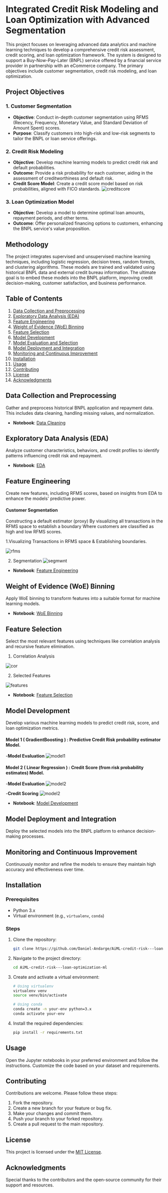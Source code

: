 # Integrated Credit Risk Modeling and Loan Optimization with Advanced Segmentation
This project focuses on leveraging advanced data analytics and machine learning techniques to develop a comprehensive credit risk assessment, credit scoring, and loan optimization framework. The system is designed to support a Buy-Now-Pay-Later (BNPL) service offered by a financial service provider in partnership with an eCommerce company. The primary objectives include customer segmentation, credit risk modeling, and loan optimization.

## Project Objectives

### 1. Customer Segmentation
- **Objective**: Conduct in-depth customer segmentation using RFMS (Recency, Frequency, Monetary Value, and Standard Deviation of Amount Spent) scores.
- **Purpose**: Classify customers into high-risk and low-risk segments to tailor the BNPL or loan service offerings.

### 2. Credit Risk Modeling
- **Objective**: Develop machine learning models to predict credit risk and default probabilities.
- **Outcome**: Provide a risk probability for each customer, aiding in the assessment of creditworthiness and default risk.
- **Credit Score Model**: Create a credit score model based on risk probabilities, aligned with FICO standards.
  ![creditscore](https://github.com/Daniel-Andarge/AiML-credit-risk---loan-optimization-ml/blob/main/assets/FICO_Score.png)

### 3. Loan Optimization Model
- **Objective**: Develop a model to determine optimal loan amounts, repayment periods, and other terms.
- **Outcome**: Offer personalized financing options to customers, enhancing the BNPL service's value proposition.

## Methodology

The project integrates supervised and unsupervised machine learning techniques, including logistic regression, decision trees, random forests, and clustering algorithms. These models are trained and validated using historical BNPL data and external credit bureau information. The ultimate goal is to embed these models into the BNPL platform, improving credit decision-making, customer satisfaction, and business performance.

## Table of Contents

1. [Data Collection and Preprocessing](#data-collection-and-preprocessing)
2. [Exploratory Data Analysis (EDA)](#exploratory-data-analysis-eda)
3. [Feature Engineering](#feature-engineering)
4. [Weight of Evidence (WoE) Binning](#weight-of-evidence-woe-binning)
5. [Feature Selection](#feature-selection)
6. [Model Development](#model-development)
7. [Model Evaluation and Selection](#model-evaluation-and-selection)
8. [Model Deployment and Integration](#model-deployment-and-integration)
9. [Monitoring and Continuous Improvement](#monitoring-and-continuous-improvement)
10. [Installation](#installation)
11. [Usage](#usage)
12. [Contributing](#contributing)
13. [License](#license)
14. [Acknowledgments](#acknowledgments)

## Data Collection and Preprocessing

Gather and preprocess historical BNPL application and repayment data. This includes data cleaning, handling missing values, and normalization.

- **Notebook**: [Data Cleaning](https://github.com/Daniel-Andarge/AiML-credit-risk---loan-optimization-ml/blob/main/notebooks/data_cleaning.ipynb)

## Exploratory Data Analysis (EDA)

Analyze customer characteristics, behaviors, and credit profiles to identify patterns influencing credit risk and repayment.

- **Notebook**: [EDA](https://github.com/Daniel-Andarge/AiML-credit-risk---loan-optimization-ml/blob/main/notebooks/eda.ipynb)

## Feature Engineering

Create new features, including RFMS scores, based on insights from EDA to enhance the models' predictive power.

#### Customer Segmentation
Constructing a default estimator (proxy) By visualizing all transactions in the RFMS space to establish a boundary Where customers are classified as high and low RFMS scores.

1.Visualizing Transactions in RFMS space & Establishing boundaries.

![rfms](https://github.com/Daniel-Andarge/AiML-credit-risk---loan-optimization-ml/blob/main/assets/rfms_space.png)

2. Segmentation 
![segmwnt](https://github.com/Daniel-Andarge/AiML-credit-risk---loan-optimization-ml/blob/main/assets/classfication.png)

- **Notebook**: [Feature Engineering](https://github.com/Daniel-Andarge/AiML-credit-risk---loan-optimization-ml/blob/main/notebooks/feature_engineering.ipynb)

## Weight of Evidence (WoE) Binning

Apply WoE binning to transform features into a suitable format for machine learning models.

- **Notebook**: [WoE Binning](https://github.com/Daniel-Andarge/AiML-credit-risk---loan-optimization-ml/blob/main/notebooks/feature_engineering.ipynb)

## Feature Selection

Select the most relevant features using techniques like correlation analysis and recursive feature elimination.

1. Correlation Analysis 

![cor](https://github.com/Daniel-Andarge/AiML-credit-risk---loan-optimization-ml/blob/main/assets/correlation.png)

2. Selected Features 

![features](https://github.com/Daniel-Andarge/AiML-credit-risk---loan-optimization-ml/blob/main/assets/selected_features.png)

- **Notebook**: [Feature Selection](https://github.com/Daniel-Andarge/AiML-credit-risk---loan-optimization-ml/blob/main/notebooks/feature_engineering.ipynb)

## Model Development

Develop various machine learning models to predict credit risk, score, and loan optimization metrics.

#### Model 1 ( GradientBoosting ) : Predictive Credit Risk probability estimator Model.
-**Model Evaluation**
![model1](https://github.com/Daniel-Andarge/AiML-credit-risk---loan-optimization-ml/blob/main/assets/ROC-Curve.png)
    
#### Model 2 ( Linear Regression ) : Credit Score (from risk probability estimates) Model.
-**Model Evaluation**
![model2](https://github.com/Daniel-Andarge/AiML-credit-risk---loan-optimization-ml/blob/main/assets/actual_prediction.png)

-**Credit Scoring**
![model2](https://github.com/Daniel-Andarge/AiML-credit-risk---loan-optimization-ml/blob/main/assets/creditScore.png)

- **Notebook**: [Model Development](https://github.com/Daniel-Andarge/AiML-credit-risk---loan-optimization-ml/blob/main/notebooks/model_building.ipynb)


## Model Deployment and Integration

Deploy the selected models into the BNPL platform to enhance decision-making processes.

## Monitoring and Continuous Improvement

Continuously monitor and refine the models to ensure they maintain high accuracy and effectiveness over time.

## Installation

### Prerequisites
- Python 3.x
- Virtual environment (e.g., `virtualenv`, `conda`)

### Steps
1. Clone the repository:
   ```bash
   git clone https://github.com/Daniel-Andarge/AiML-credit-risk---loan-optimization-ml.git
   ```

2. Navigate to the project directory:
   ```bash
   cd AiML-credit-risk---loan-optimization-ml
   ```

3. Create and activate a virtual environment:
   ```bash
   # Using virtualenv
   virtualenv venv
   source venv/bin/activate

   # Using conda
   conda create -n your-env python=3.x
   conda activate your-env
   ```

4. Install the required dependencies:
   ```bash
   pip install -r requirements.txt
   ```

## Usage

Open the Jupyter notebooks in your preferred environment and follow the instructions. Customize the code based on your dataset and requirements.

## Contributing

Contributions are welcome. Please follow these steps:
1. Fork the repository.
2. Create a new branch for your feature or bug fix.
3. Make your changes and commit them.
4. Push your branch to your forked repository.
5. Create a pull request to the main repository.

## License

This project is licensed under the [MIT License](LICENSE).

## Acknowledgments

Special thanks to the contributors and the open-source community for their support and resources.
